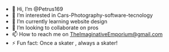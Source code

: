 <!---
Petrus169/Petrus169 is a ✨ special ✨ repository because its `README.md` (this file) appears on your GitHub profile.
You can click the Preview link to take a look at your changes.
--->
- 👋 Hi, I’m @Petrus169
- 👀 I’m interested in Cars-Photography-software-tecnology
- 🌱 I’m currently learning website design
- 💞️ I’m looking to collaborate on pros
- 📫 How to reach me on TheImaginativeEmporium@gmail.com
- ⚡ Fun fact: Once a skater , always a skater!
